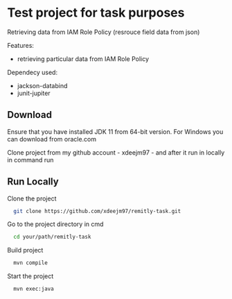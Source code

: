 # Test project for task purposes

Retrieving data from IAM Role Policy (resrouce field data from json)

Features:
- retrieving particular data from IAM Role Policy

Dependecy used:
- jackson-databind
- junit-jupiter
## Download

Ensure that you have installed JDK 11 from  64-bit version. For Windows you can download from oracle.com 

Clone project from my github account - xdeejm97 - and after it run in locally in command run


## Run Locally



Clone the project

```bash
  git clone https://github.com/xdeejm97/remitly-task.git
```

Go to the project directory in cmd

```bash
  cd your/path/remitly-task
```

Build project

```bash
  mvn compile
```

Start the project

```bash
  mvn exec:java
```
